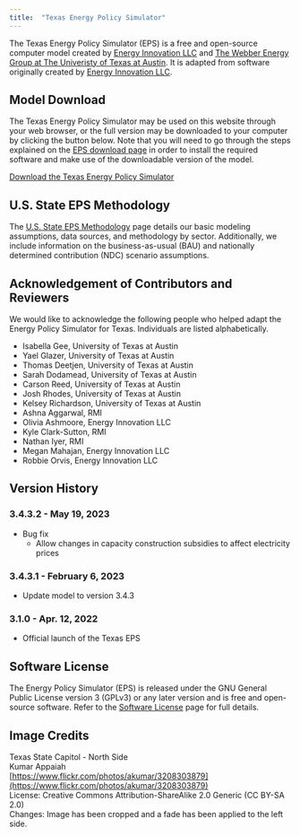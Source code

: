 ```yaml
---
title:  "Texas Energy Policy Simulator"
---
```


The Texas Energy Policy Simulator (EPS) is a free and open-source computer model created by [Energy Innovation LLC](https://energyinnovation.org/) and [The Webber Energy Group at The Univeristy of Texas at Austin](http://www.webberenergygroup.com/).  It is adapted from software originally created by [Energy Innovation LLC](https://energyinnovation.org/).

## Model Download

The Texas Energy Policy Simulator may be used on this website through your web browser, or the full version may be downloaded to your computer by clicking the button below.  Note that you will need to go through the steps explained on the [EPS download page](../download) in order to install the required software and make use of the downloadable version of the model.

<p><a href="https://github.com/EnergyInnovation/eps-texas/archive/3.4.3.1.zip" class="btn">Download the Texas Energy Policy Simulator</a></p>

## U.S. State EPS Methodology

The [U.S. State EPS Methodology](../us-state-eps-methodology) page details our basic modeling assumptions, data sources, and methodology by sector. Additionally, we include information on the business-as-usual (BAU) and nationally determined contribution (NDC) scenario assumptions.

## Acknowledgement of Contributors and Reviewers

We would like to acknowledge the following people who helped adapt the Energy Policy Simulator for Texas.  Individuals are listed alphabetically.

* Isabella Gee, University of Texas at Austin
* Yael Glazer, University of Texas at Austin
* Thomas Deetjen, University of Texas at Austin
* Sarah Dodamead, University of Texas at Austin
* Carson Reed, University of Texas at Austin
* Josh Rhodes, University of Texas at Austin
* Kelsey Richardson, University of Texas at Austin
* Ashna Aggarwal, RMI
* Olivia Ashmoore, Energy Innovation LLC
* Kyle Clark-Sutton, RMI
* Nathan Iyer, RMI
* Megan Mahajan, Energy Innovation LLC
* Robbie Orvis, Energy Innovation LLC

## Version History

### **3.4.3.2 - May 19, 2023**

* Bug fix
  * Allow changes in capacity construction subsidies to affect electricity prices

### **3.4.3.1 - February 6, 2023**

* Update model to version 3.4.3

### **3.1.0 - Apr. 12, 2022**

* Official launch of the Texas EPS

## Software License

The Energy Policy Simulator (EPS) is released under the GNU General Public License version 3 (GPLv3) or any later version and is free and open-source software.  Refer to the [Software License](../software-license) page for full details.

## Image Credits
Texas State Capitol - North Side<br/>
Kumar Appaiah<br/>
[https://www.flickr.com/photos/akumar/3208303879](https://www.flickr.com/photos/akumar/3208303879)<br/>
License: Creative Commons Attribution-ShareAlike 2.0 Generic (CC BY-SA 2.0)<br/>
Changes: Image has been cropped and a fade has been applied to the left side.<br/>
